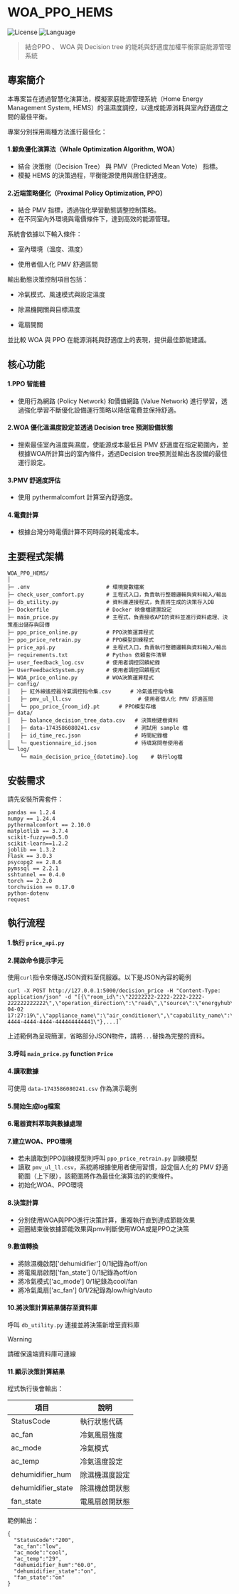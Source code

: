 # WOA_PPO_HEMS
![License](https://img.shields.io/badge/license-MIT-yellow)
![Language](https://img.shields.io/badge/language-python-blue)

 > 結合PPO 、 WOA 與 Decision tree 的能耗與舒適度加權平衡家庭能源管理系統

## 專案簡介

本專案旨在透過智慧化演算法，模擬家庭能源管理系統（Home Energy Management System, HEMS）的溫濕度調控，以達成能源消耗與室內舒適度之間的最佳平衡。

專案分別採用兩種方法進行最佳化：

#### 1.鯨魚優化演算法（Whale Optimization Algorithm, WOA）

 - 結合 決策樹（Decision Tree） 與 PMV（Predicted Mean Vote） 指標。
 - 模擬 HEMS 的決策過程，平衡能源使用與居住舒適度。

#### 2.近端策略優化（Proximal Policy Optimization, PPO）

 - 結合 PMV 指標，透過強化學習動態調整控制策略。
 - 在不同室內外環境與電價條件下，達到高效的能源管理。

系統會依據以下輸入條件：

 - 室內環境（溫度、濕度）

 - 使用者個人化 PMV 舒適區間

輸出動態決策控制項目包括：

 - 冷氣模式、風速模式與設定溫度

 - 除濕機開關與目標濕度

 - 電扇開關

並比較 WOA 與 PPO 在能源消耗與舒適度上的表現，提供最佳節能建議。

## 核心功能

#### 1.PPO 智能體

 - 使用行為網路 (Policy Network) 和價值網路 (Value Network) 進行學習，透過強化學習不斷優化設備運行策略以降低電費並保持舒適。

#### 2.WOA 優化溫濕度設定並透過 Decision tree 預測設備狀態

 - 搜索最佳室內溫度與濕度，使能源成本最低且 PMV 舒適度在指定範圍內，並根據WOA所計算出的室內條件，透過Decision tree預測並輸出各設備的最佳運行設定。

#### 3.PMV 舒適度評估

 - 使用 pythermalcomfort 計算室內舒適度。

#### 4.電費計算

 - 根據台灣分時電價計算不同時段的耗電成本。


## 主要程式架構

```
WOA_PPO_HEMS/
│
├─ .env                        # 環境變數檔案
├─ check_user_comfort.py       # 主程式入口，負責執行整體邏輯與資料輸入/輸出
├─ db_utility.py               # 資料庫連接程式，負責將生成的決策存入DB
├─ Dockerfile                  # Docker 映像檔建置設定
├─ main_price.py               # 主程式，負責接收API的資料並進行資料處理、決策產出儲存與回傳
├─ ppo_price_online.py         # PPO決策運算程式
├─ ppo_price_retrain.py        # PPO模型訓練程式
├─ price_api.py                # 主程式入口，負責執行整體邏輯與資料輸入/輸出
├─ requirements.txt            # Python 依賴套件清單
├─ user_feedback_log.csv       # 使用者調控回饋紀錄
├─ UserFeedbackSystem.py       # 使用者調控回饋程式
├─ WOA_price_online.py         # WOA決策運算程式
├─ config/
│   ├─ 紅外線遙控器冷氣調控指令集.csv      # 冷氣遙控指令集
│   ├─ pmv_ul_ll.csv                     # 使用者個人化 PMV 舒適區間
│   └─ ppo_price_{room_id}.pt      # PPO模型存檔
├─ data/
│   ├─ balance_decision_tree_data.csv   # 決策樹建樹資料
│   ├─ data-1743586080241.csv           # 測試用 sample 檔
│   ├─ id_time_rec.json                 # 時間紀錄檔
│   └─ questionnaire_id.json            # 待填寫問卷使用者
└─ log/
    └─ main_decision_price_{datetime}.log    # 執行log檔
```

## 安裝需求

請先安裝所需套件：
```
pandas == 1.2.4
numpy == 1.24.4
pythermalcomfort == 2.10.0
matplotlib == 3.7.4
scikit-fuzzy==0.5.0
scikit-learn==1.2.2
joblib == 1.3.2
Flask == 3.0.3
psycopg2 == 2.8.6
pymssql == 2.2.1
sshtunnel == 0.4.0
torch == 2.2.0
torchvision == 0.17.0
python-dotenv
request
```

## 執行流程

#### 1.執行 `price_api.py`

#### 2.開啟命令提示字元

使用`curl`指令來傳送JSON資料至伺服器。以下是JSON內容的範例
```
curl -X POST http://127.0.0.1:5000/decision_price -H "Content-Type: application/json" -d "[{\"room_id\":\"22222222-2222-2222-2222-222222222222\",\"operation_direction\":\"read\",\"source\":\"energyhub\",\"recorded_datetime\":\"2025-04-02 17:27:19\",\"appliance_name\":\"air_conditioner\",\"capability_name\":\"cfg_fan_level\",\"record_value\":\"medium\",\"device_signature\":\"44444444-4444-4444-4444-444444444441\"},...]`
```

上述範例為呈現簡潔，省略部分JSON物件，請將`...`替換為完整的資料。

#### 3.呼叫 `main_price.py` function `Price`

#### 4.讀取數據

可使用 `data-1743586080241.csv` 作為演示範例

#### 5.開始生成log檔案

#### 6.電器資料萃取與數據處理

#### 7.建立WOA、PPO環境

 - 若未讀取到PPO訓練模型則呼叫 `ppo_price_retrain.py` 訓練模型
 - 讀取 `pmv_ul_ll.csv`，系統將根據使用者使用習慣，設定個人化的 PMV 舒適範圍（上下限），該範圍將作為最佳化演算法的約束條件。
 - 初始化WOA、PPO環境

#### 8.決策計算

 - 分別使用WOA與PPO進行決策計算，重複執行直到達成節能效果
 - 迴圈結束後依據節能效果與pmv判斷使用WOA或是PPO之決策

#### 9.數值轉換

 - 將除濕機啟閉['dehumidifier'] 0/1紀錄為off/on
 - 將電風扇啟閉['fan_state'] 0/1紀錄為off/on
 - 將冷氣模式['ac_mode'] 0/1紀錄為cool/fan
 - 將冷氣風扇['ac_fan'] 0/1/2紀錄為low/high/auto

#### 10.將決策計算結果儲存至資料庫

呼叫 `db_utility.py` 連接並將決策新增至資料庫

> [!WARNING]
> 請確保遠端資料庫可連線

#### 11.顯示決策計算結果

程式執行後會輸出：

| 項目 | 說明 |
|-----|------|
| StatusCode | 執行狀態代碼 |
| ac_fan | 冷氣風扇強度 |
| ac_mode | 冷氣模式 |
| ac_temp | 冷氣溫度設定 |
| dehumidifier_hum | 除濕機濕度設定 |
| dehumidifier_state| 除濕機啟閉狀態 |
| fan_state | 電風扇啟閉狀態 |

範例輸出：
```
{
  "StatusCode":"200",
  "ac_fan":"low",
  "ac_mode":"cool",
  "ac_temp":"29",
  "dehumidifier_hum":"60.0",
  "dehumidifier_state":"on",
  "fan_state":"on"
}
```
